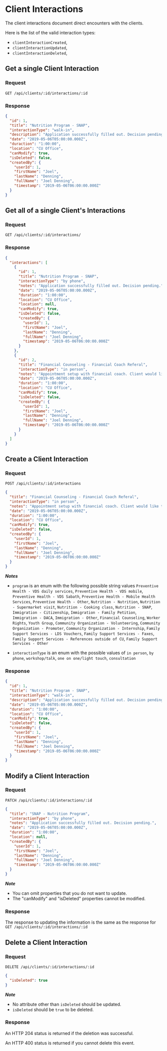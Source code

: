 # Client Interactions

The client interactions document direct encounters with the clients.

Here is the list of the valid interaction types:

- `clientInteractionCreated`,
- `clientInteractionUpdated`,
- `clientInteractionDeleted`,

## Get a single Client Interaction

### Request

```http
GET /api/clients/:id/interactions/:id
```

### Response

```json
{
  "id": 1,
  "title": "Nutrition Program - SNAP",
  "interactionType": "walk-in",
  "description": "Application successfully filled out. Decision pending.",
  "date": "2019-05-06T05:00:00.000Z",
  "duraction": "1:00:00",
  "location": "CU Office",
  "canModify": true,
  "isDeleted": false,
  "createdBy": {
    "userId": 1,
    "firstName": "Joel",
    "lastName": "Denning",
    "fullName": "Joel Denning",
    "timestamp": "2019-05-06T06:00:00.000Z"
  }
}
```

## Get all of a single Client's Interactions

### Request

```http
GET /api/clients/:id/interactions/
```

### Response

```json
{
  "interactions": [
    {
      "id": 1,
      "title": "Nutrition Program - SNAP",
      "interactionType": "by phone",
      "notes": "Application successfully filled out. Decision pending.",
      "date": "2019-05-06T05:00:00.000Z",
      "duration": "1:00:00",
      "location": "CU Office",
      "location": null,
      "canModify": true,
      "isDeleted": false,
      "createdBy": {
        "userId": 1,
        "firstName": "Joel",
        "lastName": "Denning",
        "fullName": "Joel Denning",
        "timestamp": "2019-05-06T06:00:00.000Z"
      }
    },
    {
      "id": 2,
      "title": "Financial Counseling - Financial Coach Referal",
      "interactionType": "in person",
      "notes": "Appointment setup with financial coach. Client would like to save up enough for a down payment on a car better suited for their work.",
      "date": "2019-05-06T05:00:00.000Z",
      "duration": "1:00:00",
      "location": "CU Office",
      "canModify": true,
      "isDeleted": false,
      "createdBy": {
        "userId": 1,
        "firstName": "Joel",
        "lastName": "Denning",
        "fullName": "Joel Denning",
        "timestamp": "2019-05-06T06:00:00.000Z"
      }
    }
  ]
}
```

## Create a Client Interaction

### Request

```http
POST /api/clients/:id/interactions
```

```json
{
  "title": "Financial Counseling - Financial Coach Referal",
  "interactionType": "in person",
  "notes": "Appointment setup with financial coach. Client would like to save up enough for a down payment on a car better suited for their work.",
  "date": "2019-05-06T05:00:00.000Z",
  "duration": "1:00:00",
  "location": "CU Office",
  "canModify": true,
  "isDeleted": false,
  "createdBy": {
    "userId": 1,
    "firstName": "Joel",
    "lastName": "Denning",
    "fullName": "Joel Denning",
    "timestamp": "2019-05-06T06:00:00.000Z"
  }
}
```

**_Notes_**

- `program` is an enum with the following possible string values `Preventive Health - VDS daily services`, `Preventive Health - VDS mobile`, `Preventive Health - VDS Sabath`, `Preventive Health - Mobile Health Services`, `Preventive Health - Other`, `Nutrition - Nutrition`, `Nutrition - Supermarket visit`, `Nutrition - Cooking class`, `Nutrition - SNAP`, `Immigration - Citizenship`, `Immigration - Family Petition`, `Immigration - DACA`, `Immigration - Other`, `Financial Counseling`, `Worker Rights`, `Youth Group`, `Community Organization - Volunteering`, `Community Organization - Promoter`, `Community Organization - Internship`, `Family Support Services - LDS Vouchers`, `Family Support Services - Faxes`, `Family Support Services - References outside of CU`, `Family Support Services - Other`

- `interactionType` is an enum with the possible values of `in person`, `by phone`, `workshop/talk`, `one on one/light touch`, `consultation`

### Response

```json
{
  "id": 1,
  "title": "Nutrition Program - SNAP",
  "interactionType": "walk-in",
  "description": "Application successfully filled out. Decision pending.",
  "date": "2019-05-06T05:00:00.000Z",
  "duration": "1:00:00",
  "location": "CU Office",
  "canModify": true,
  "isDeleted": false,
  "createdBy": {
    "userId": 1,
    "firstName": "Joel",
    "lastName": "Denning",
    "fullName": "Joel Denning",
    "timestamp": "2019-05-06T06:00:00.000Z"
  }
}
```

## Modify a Client Interaction

### Request

```http
PATCH /api/clients/:id/interactions/:id
```

```json
{
  "title": "SNAP - Nutrition Program",
  "interactionType": "by phone",
  "notes": "Application successfully filled out. Decision pending.",
  "date": "2019-05-06T05:00:00.000Z",
  "duration": "1:00:00",
  "location": null,
  "createdBy": {
    "userId": 1,
    "firstName": "Joel",
    "lastName": "Denning",
    "fullName": "Joel Denning",
    "timestamp": "2019-05-06T06:00:00.000Z"
  }
}
```

**_Note_**

- You can omit properties that you do not want to update.
- The "canModify" and "isDeleted" properties cannot be modified.

### Response

The response to updating the information is the same as the response for `GET /api/clients/:id/interactions/:id`

## Delete a Client Interaction

### Request

```http
DELETE /api/clients/:id/interactions/:id
```

```json
{
  "isDeleted": true
}
```

**_Note_**

- No attribute other than `isDeleted` should be updated.
- `isDeleted` should be `true` to be deleted.

### Response

An HTTP 204 status is returned if the deletion was successful.

An HTTP 400 status is returned if you cannot delete this event.
